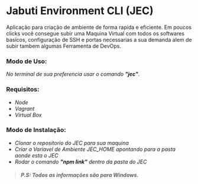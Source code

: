 # **Jabuti Environment CLI (JEC)**

Aplicação para criação de ambiente de forma rapida e eficiente. Em poucos clicks você consegue subir uma Maquina Virtual com todos os softwares basicos, configuração de SSH e portas necessarias a sua demanda alem de subir tambem algumas Ferramenta de DevOps.

### **Modo de Uso:**

_No terminal de sua preferencia usar o comando ***"jec"***._

### **Requisitos:**

- _Node_
- _Vagrant_
- _Virtual Box_

### **Modo de Instalação:**

- _Clonar o repositorio do JEC para sua maquina_
- _Criar a Variavel de Ambiente JEC_HOME apontando para a pasta aonde esta o JEC_
- _Rodar o comando ***"npm link"*** dentro da pasta do JEC_

> #### **_P.S: Todos as informações são para Windows._**
